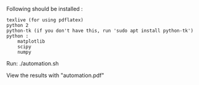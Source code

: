  Following should be installed :
    
    texlive (for using pdflatex)
    python 2 
    python-tk (if you don't have this, run 'sudo apt install python-tk')
    python :
        matplotlib
        scipy
        numpy
    
Run:
    ./automation.sh 
    
View the results with "automation.pdf" 


        
